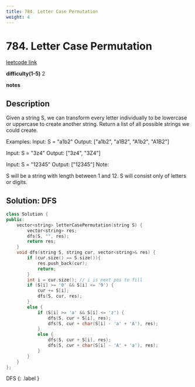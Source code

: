 ```yaml
---
title: 784. Letter Case Permutation
weight: 4
---
```

# 784. Letter Case Permutation
[leetcode link](https://leetcode.com/problems/letter-case-permutation/)

**difficulty(1-5)** 
2

**notes**   


## Description
Given a string S, we can transform every letter individually to be lowercase or uppercase to create another string.  Return a list of all possible strings we could create.

Examples:
Input: S = "a1b2"
Output: ["a1b2", "a1B2", "A1b2", "A1B2"]

Input: S = "3z4"
Output: ["3z4", "3Z4"]

Input: S = "12345"
Output: ["12345"]
Note:

S will be a string with length between 1 and 12.
S will consist only of letters or digits.

## Solution: DFS

```c++
class Solution {
public:
    vector<string> letterCasePermutation(string S) {
        vector<string> res;
        dfs(S, "", res);
        return res;
    }
    void dfs(string S, string cur, vector<string>& res) {
        if (cur.size() == S.size()){
            res.push_back(cur);
            return;
        }
        int i = cur.size(); // i is next pos to fill
        if (S[i] >= '0' && S[i] <= '9') {
            cur += S[i];
            dfs(S, cur, res);
        }
        else {
            if (S[i] >= 'a' && S[i] <= 'z') {
                dfs(S, cur + S[i], res);
                dfs(S, cur + char(S[i] - 'a' + 'A'), res);
            }
            else {
                dfs(S, cur + S[i], res);
                dfs(S, cur + char(S[i] - 'A' + 'a'), res);
            }
        }        
    }
};
```

DFS
{: .label }

 
